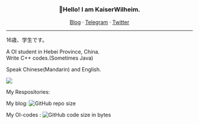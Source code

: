 <h3 align="center">👋Hello! I am KaiserWilheim.</h3>

<p align="center">
<a href="https://kaiserwilheim.github.io">Blog</a>
·
<a href="https://t.me/KaiserWilheim">Telegram</a>
·
<a href="https://twitter.com/nanyangliuziji">Twitter</a>
</p>

---

16歳、学生です。

A OI student in Hebei Province, China.  
Write C++ codes.(Sometimes Java)

Speak Chinese(Mandarin) and English.

![](https://github-readme-stats.vercel.app/api/top-langs?username=KaiserWilheim&hide_border=true&theme=default&exclude_repo=kaiserwilheim.github.io,mayn-main-blog&card_width=800)

My Respositories: 

My blog:
![GitHub repo size](https://img.shields.io/github/repo-size/kaiserwilheim/kaiserwilheim.github.io?style=for-the-badge) 

My OI-codes :
![GitHub code size in bytes](https://img.shields.io/github/languages/code-size/kaiserwilheim/OIcodes?color=red&style=for-the-badge)



<!--
**KaiserWilheim/KaiserWilheim** is a ✨ _special_ ✨ repository because its `README.md` (this file) appears on your GitHub profile.

Here are some ideas to get you started:

- 🔭 I’m currently working on ...
- 🌱 I’m currently learning ...
- 👯 I’m looking to collaborate on ...
- 🤔 I’m looking for help with ...
- 💬 Ask me about ...
- 📫 How to reach me: ...
- 😄 Pronouns: ...
- ⚡ Fun fact: ...
-->
